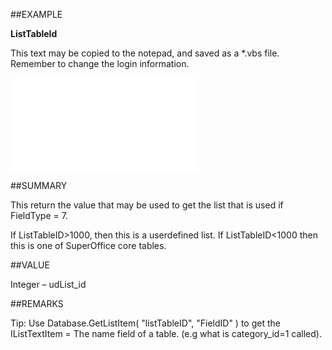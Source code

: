 
##EXAMPLE

**ListTableId**

This text may be copied to the notepad, and saved as a *.vbs file. Remember to change the login information.

![](..\..\Examples\vbs\SOUdefField.ListTableId.vbs.txt)


##SUMMARY

This return the value that may be used to get the list that is used if FieldType = 7. 

If ListTableID&gt;1000, then this is a userdefined list. If ListTableID&lt;1000 then this is one of SuperOffice core tables.


##VALUE

Integer – udList_id


##REMARKS

Tip: Use Database.GetListItem( "listTableID", "FieldID" ) to get the IListTextItem = The name field of a table. (e.g what is category_id=1 called).

